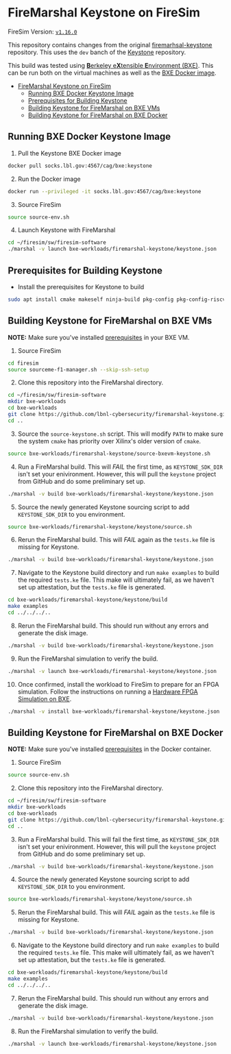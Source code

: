 # FireMarshal Keystone on FireSim

FireSim Version: [`v1.16.0`](https://github.com/firesim/firesim/releases/tag/1.16.0)

This repository contains changes from the original [firemarhsal-keystone](https://github.com/keystone-enclave/firemarshal-keystone) repository. This uses the `dev` banch of the [Keystone](https://github.com/keystone-enclave/keystone/tree/dev) repository.

This build was tested using [**B**erkeley e**X**tensible **E**nvironment (BXE)](https://socks.lbl.gov/cag/bxe/-/wikis/home). This can be run both on the virtual machines as well as the [BXE Docker image](https://socks.lbl.gov/cag/bxe/-/wikis/Docker-Image).

- [FireMarshal Keystone on FireSim](#firemarshal-keystone-on-firesim)
  - [Running BXE Docker Keystone Image](#running-bxe-docker-keystone-image)
  - [Prerequisites for Building Keystone](#prerequisites-for-building-keystone)
  - [Building Keystone for FireMarshal on BXE VMs](#building-keystone-for-firemarshal-on-bxe-vms)
  - [Building Keystone for FireMarshal on BXE Docker](#building-keystone-for-firemarshal-on-bxe-docker)

## Running BXE Docker Keystone Image

1. Pull the Keystone BXE Docker image

```bash
docker pull socks.lbl.gov:4567/cag/bxe:keystone
```

2. Run the Docker image

```bash
docker run --privileged -it socks.lbl.gov:4567/cag/bxe:keystone
```

3. Source FireSim

```bash
source source-env.sh
```

4. Launch Keystone with FireMarshal

```bash
cd ~/firesim/sw/firesim-software
./marshal -v launch bxe-workloads/firemarshal-keystone/keystone.json
```

## Prerequisites for Building Keystone
- Install the prerequisites for Keystone to build

```bash
sudo apt install cmake makeself ninja-build pkg-config pkg-config-riscv64-linux-gnu libglib2.0-dev
```

## Building Keystone for FireMarshal on BXE VMs

**NOTE:** Make sure you've installed [prerequisites](#prerequisites) in your BXE VM.

1. Source FireSim

```bash
cd firesim
source sourceme-f1-manager.sh --skip-ssh-setup
```

2. Clone this repository into the FireMarshal directory.

```bash
cd ~/firesim/sw/firesim-software
mkdir bxe-workloads
cd bxe-workloads
git clone https://github.com/lbnl-cybersecurity/firemarshal-keystone.git
cd ..
```

3. Source the `source-keystone.sh` script. This will modify `PATH` to make sure the system `cmake` has priority over Xilinx's older version of `cmake`.

```bash
source bxe-workloads/firemarshal-keystone/source-bxevm-keystone.sh
```

4. Run a FireMarshal build. This will _FAIL_ the first time, as `KEYSTONE_SDK_DIR` isn't set your enivironment. However, this will pull the `keystone` project from GitHub and do some preliminary set up.

```bash
./marshal -v build bxe-workloads/firemarshal-keystone/keystone.json
```

5. Source the newly generated Keystone sourcing script to add `KEYSTONE_SDK_DIR` to you environment.

```bash
source bxe-workloads/firemarshal-keystone/keystone/source.sh
```

6. Rerun the FireMarshal build. This will _FAIL_ again as the `tests.ke` file is missing for Keystone.

```bash
./marshal -v build bxe-workloads/firemarshal-keystone/keystone.json
```

7. Navigate to the Keystone build directory and run `make examples` to build the required `tests.ke` file. This make will ultimately fail, as we haven't set up attestation, but the `tests.ke` file is generated.

```bash
cd bxe-workloads/firemarshal-keystone/keystone/build
make examples
cd ../../../..
```

8. Rerun the FireMarshal build. This should run without any errors and generate the disk image.

```bash
./marshal -v build bxe-workloads/firemarshal-keystone/keystone.json
```

9. Run the FireMarshal simulation to verify the build.

```bash
./marshal -v launch bxe-workloads/firemarshal-keystone/keystone.json
```

10. Once confirmed, install the workload to FireSim to prepare for an FPGA simulation. Follow the instructions on running a [Hardware FPGA Simulation on BXE](https://socks.lbl.gov/cag/bxe/-/wikis/home#launching-the-default-firesim-simulation-on-your-fpga).

```bash
./marshal -v install bxe-workloads/firemarshal-keystone/keystone.json
```

## Building Keystone for FireMarshal on BXE Docker

**NOTE:** Make sure you've installed [prerequisites](#prerequisites) in the Docker container.

1. Source FireSim

```bash
source source-env.sh
```

2. Clone this repository into the FireMarshal directory.

```bash
cd ~/firesim/sw/firesim-software
mkdir bxe-workloads
cd bxe-workloads
git clone https://github.com/lbnl-cybersecurity/firemarshal-keystone.git
cd ..
```

3. Run a FireMarshal build. This will fail the first time, as `KEYSTONE_SDK_DIR` isn't set your enivironment. However, this will pull the `keystone` project from GitHub and do some preliminary set up.

```bash
./marshal -v build bxe-workloads/firemarshal-keystone/keystone.json
```

4. Source the newly generated Keystone sourcing script to add `KEYSTONE_SDK_DIR` to you environment.

```bash
source bxe-workloads/firemarshal-keystone/keystone/source.sh
```

5. Rerun the FireMarshal build. This will _FAIL_ again as the `tests.ke` file is missing for Keystone.

```bash
./marshal -v build bxe-workloads/firemarshal-keystone/keystone.json
```

6. Navigate to the Keystone build directory and run `make examples` to build the required `tests.ke` file. This make will ultimately fail, as we haven't set up attestation, but the `tests.ke` file is generated.

```bash
cd bxe-workloads/firemarshal-keystone/keystone/build
make examples
cd ../../../..
```

7. Rerun the FireMarshal build. This should run without any errors and generate the disk image.

```bash
./marshal -v build bxe-workloads/firemarshal-keystone/keystone.json
```

8. Run the FireMarshal simulation to verify the build.

```bash
./marshal -v launch bxe-workloads/firemarshal-keystone/keystone.json
```
